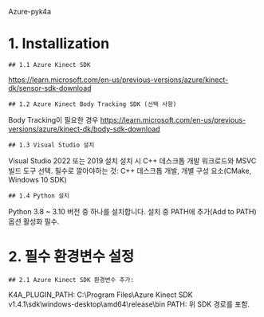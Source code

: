 Azure-pyk4a

# 1. Installization

    ## 1.1 Azure Kinect SDK
   
   https://learn.microsoft.com/en-us/previous-versions/azure/kinect-dk/sensor-sdk-download


    ## 1.2 Azure Kinect Body Tracking SDK (선택 사항)
   
   Body Tracking이 필요한 경우
   https://learn.microsoft.com/en-us/previous-versions/azure/kinect-dk/body-sdk-download


    ## 1.3 Visual Studio 설치
   
   Visual Studio 2022 또는 2019 설치
   설치 시 C++ 데스크톱 개발 워크로드와 MSVC 빌드 도구 선택.
   필수로 깔아야하는 것: C++ 데스크톱 개발, 개별 구성 요소(CMake, Windows 10 SDK)


    ## 1.4 Python 설치
   
   Python 3.8 ~ 3.10 버전 중 하나를 설치합니다.
   설치 중 PATH에 추가(Add to PATH) 옵션 활성화 필수.


# 2. 필수 환경변수 설정
    ## 2.1 Azure Kinect SDK 환경변수 추가:
   
   K4A_PLUGIN_PATH: C:\Program Files\Azure Kinect SDK v1.4.1\sdk\windows-desktop\amd64\release\bin
   PATH: 위 SDK 경로를 포함.
   
